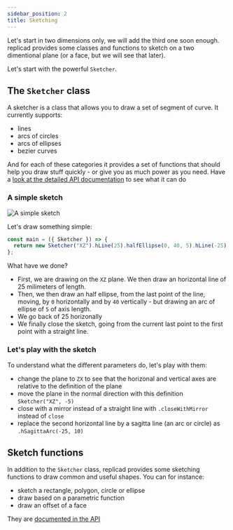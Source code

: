 ```yaml
---
sidebar_position: 2
title: Sketching
---
```


Let's start in two dimensions only, we will add the third one soon enough.
replicad provides some classes and functions to sketch on a two dimentional
plane (or a face, but we will see that later).

Let's start with the powerful `Sketcher`.

## The `Sketcher` class

A sketcher is a class that allows you to draw a set of segment of curve. It
currently supports:

- lines
- arcs of circles
- arcs of ellipses
- bezier curves

And for each of these categories it provides a set of functions that should
help you draw stuff quickly - or give you as much power as you need. Have
a [look at the detailed API
documentation](/docs/api/interfaces/GenericSketcher) to see what it can do

### A simple sketch

![A simple sketch](/img/tutorial/sketching-1.png)

Let's draw something simple:

```js
const main = ({ Sketcher }) => {
  return new Sketcher("XZ").hLine(25).halfEllipse(0, 40, 5).hLine(-25).close();
};
```

What have we done?

- First, we are drawing on the `XZ` plane. We then draw an horizontal line of
  25 milimeters of length.
- Then, we then draw an half ellipse, from the last point of the line, moving,
  by `0` horizontally and by `40` vertically - but drawing an arc of ellipse of
  `5` of axis length.
- We go back of 25 horizonally
- We finally close the sketch, going from the current last point to the first
  point with a straight line.

### Let's play with the sketch

To understand what the different parameters do, let's play with them:

- change the plane to `ZX` to see that the horizonal and vertical axes are
  relative to the definition of the plane
- move the plane in the normal direction with this definition `Sketcher("XZ", -5)`
- close with a mirror instead of a straight line with `.closeWithMirror`
  instead of `close`
- replace the second horizontal line by a sagitta line (an arc or circle) as
  `.hSagittaArc(-25, 10)`

## Sketch functions

In addition to the `Sketcher` class, replicad provides some sketching functions
to draw common and useful shapes. You can for instance:

- sketch a rectangle, polygon, circle or ellipse
- draw based on a parametric function
- draw an offset of a face

They are [documented in the API](/docs/api#sketching-functions-1)
